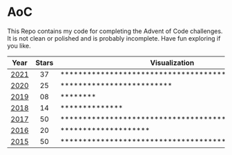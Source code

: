 # AoC

This Repo contains my code for completing the Advent of Code challenges. It is not clean or polished and is probably incomplete. Have fun exploring if you like.

| Year         | Stars | Visualization                                      |
|--------------|:-----:|----------------------------------------------------|
| [2021](2021) |  37   | *************************************              |
| [2020](2020) |  25   | *************************                          |
| [2019](2019) |  08   | ********                                           |
| [2018](2018) |  14   | **************                                     |
| [2017](2017) |  50   | ************************************************** |
| [2016](2016) |  20   | ********************                               |
| [2015](2015) |  50   | ************************************************** |
